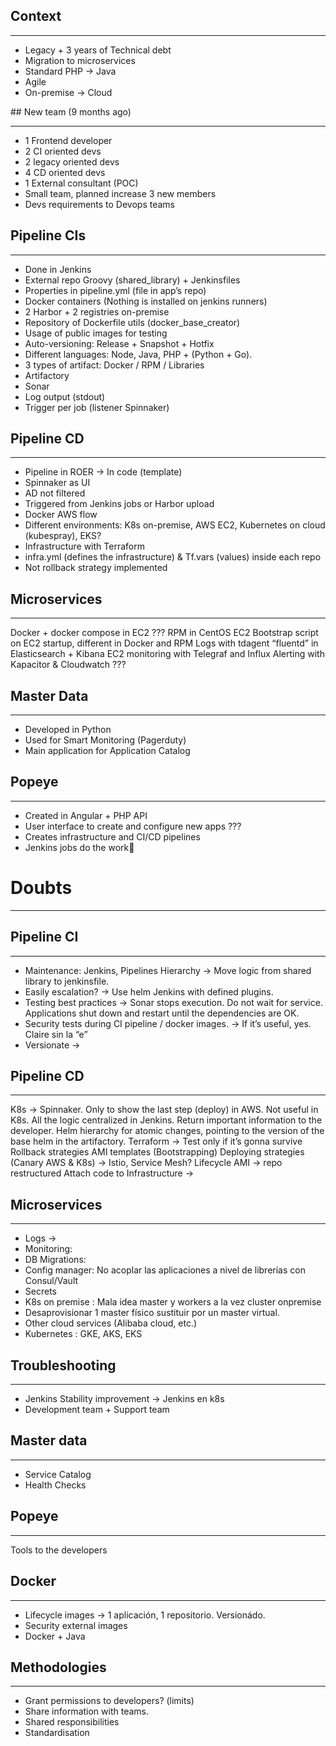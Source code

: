 ## Context

---

* Legacy + 3 years of Technical debt
* Migration to microservices
* Standard PHP -> Java
* Agile
* On-premise -> Cloud


## New team (9 months ago)

---

* 1 Frontend developer
* 2 CI oriented devs
* 2 legacy oriented devs
* 4 CD oriented devs 
* 1 External consultant (POC)
* Small team, planned increase 3 new members
* Devs requirements to Devops teams


## Pipeline CIs

---

* Done in Jenkins
* External repo Groovy (shared_library) + Jenkinsfiles
* Properties in pipeline.yml (file in app’s repo)
* Docker containers (Nothing is installed on jenkins runners)
* 2 Harbor + 2 registries on-premise
* Repository of Dockerfile utils (docker_base_creator)
* Usage of public images for testing
* Auto-versioning: Release + Snapshot + Hotfix
* Different languages: Node, Java, PHP + (Python + Go).
* 3 types of artifact: Docker / RPM / Libraries
* Artifactory
* Sonar
* Log output (stdout)
* Trigger per job (listener Spinnaker)


## Pipeline CD

---

* Pipeline in ROER -> In code (template)
* Spinnaker as UI
* AD not filtered
* Triggered from Jenkins jobs or Harbor upload
* Docker AWS flow
* Different environments: K8s on-premise, AWS EC2, Kubernetes on cloud (kubespray), EKS?
* Infrastructure with Terraform
* infra.yml (defines the infrastructure) & Tf.vars (values) inside each repo
* Not rollback strategy implemented


## Microservices

---

Docker + docker compose in EC2 ???
RPM in CentOS EC2
Bootstrap script on EC2 startup, different in Docker and RPM
Logs with tdagent “fluentd” in Elasticsearch + Kibana
EC2 monitoring with Telegraf and Influx
Alerting with Kapacitor & Cloudwatch ???


## Master Data

---

* Developed in Python
* Used for Smart Monitoring (Pagerduty)
* Main application for Application Catalog


## Popeye

---

* Created in Angular + PHP API
* User interface to create and configure new apps ???
* Creates infrastructure and CI/CD pipelines
* Jenkins jobs do the work


# Doubts

---


## Pipeline CI

---

* Maintenance: Jenkins, Pipelines Hierarchy -> Move logic from shared library to jenkinsfile.
* Easily escalation? -> Use helm Jenkins with defined plugins.
* Testing best practices -> Sonar stops execution. Do not wait for service. Applications shut down and restart until the dependencies are OK.
* Security tests during CI pipeline / docker images. -> If it’s useful, yes. Claire sin la “e”
* Versionate -> 


## Pipeline CD

---

K8s -> Spinnaker. Only to show the last step (deploy) in AWS. Not useful in K8s. All the logic centralized in Jenkins. Return important information to the developer. Helm hierarchy for atomic changes, pointing to the version of the base helm in the artifactory.
Terraform -> Test only if it’s gonna survive
Rollback strategies
AMI templates (Bootstrapping)
Deploying strategies (Canary AWS & K8s) -> Istio, Service Mesh?
Lifecycle AMI -> repo restructured
Attach code to Infrastructure -> 


## Microservices

---

* Logs -> 
* Monitoring: 
* DB Migrations: 
* Config manager: No acoplar las aplicaciones a nivel de librerías con Consul/Vault
* Secrets
* K8s on premise : Mala idea master y workers a la vez cluster onpremise
* Desaprovisionar 1 master físico sustituir por un master virtual.
* Other cloud services (Alibaba cloud, etc.) 
* Kubernetes : GKE, AKS, EKS


## Troubleshooting

---

* Jenkins Stability improvement -> Jenkins en k8s
* Development team + Support team


## Master data

---

* Service Catalog
* Health Checks


## Popeye

---

Tools to the developers


## Docker

---

* Lifecycle images -> 1 aplicación, 1 repositorio. Versionádo.
* Security external images
* Docker + Java


## Methodologies

---

* Grant permissions to developers? (limits)
* Share information with teams.
* Shared responsibilities
* Standardisation
